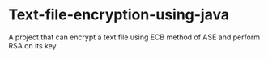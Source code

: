 # Text-file-encryption-using-java
A project that can encrypt a text file using ECB method of ASE and perform RSA on its key 
